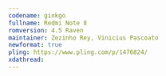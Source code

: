 ```yaml
---
codename: ginkgo
fullname: Redmi Note 8
romversion: 4.5 Raven
maintainer: Zezinho Rey, Vinicius Pascoato
newformat: true
pling: https://www.pling.com/p/1476824/
xdathread:
---
```

